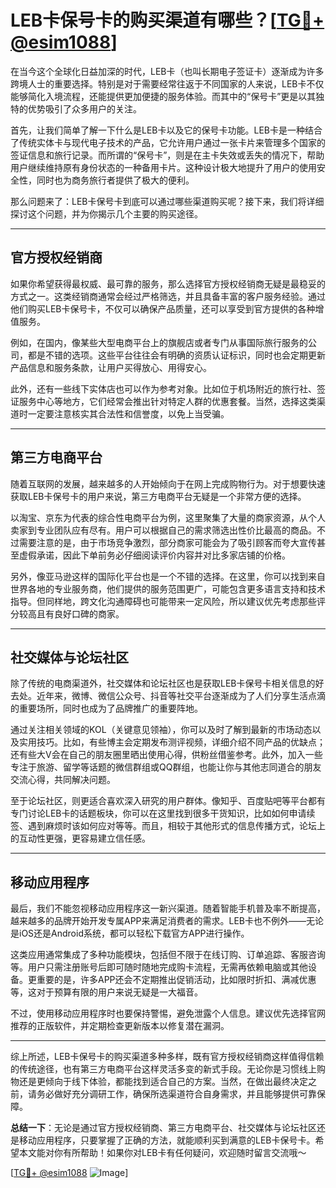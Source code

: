 # LEB卡保号卡的购买渠道有哪些？[[TG💪+ @esim1088](https://t.me/s/esim1088)]

在当今这个全球化日益加深的时代，LEB卡（也叫长期电子签证卡）逐渐成为许多跨境人士的重要选择。特别是对于需要经常往返于不同国家的人来说，LEB卡不仅能够简化入境流程，还能提供更加便捷的服务体验。而其中的“保号卡”更是以其独特的优势吸引了众多用户的关注。

首先，让我们简单了解一下什么是LEB卡以及它的保号卡功能。LEB卡是一种结合了传统实体卡与现代电子技术的产品，它允许用户通过一张卡片来管理多个国家的签证信息和旅行记录。而所谓的“保号卡”，则是在主卡失效或丢失的情况下，帮助用户继续维持原有身份状态的一种备用卡片。这种设计极大地提升了用户的使用安全性，同时也为商务旅行者提供了极大的便利。

那么问题来了：LEB卡保号卡到底可以通过哪些渠道购买呢？接下来，我们将详细探讨这个问题，并为你揭示几个主要的购买途径。

---

## 官方授权经销商

如果你希望获得最权威、最可靠的服务，那么选择官方授权经销商无疑是最稳妥的方式之一。这类经销商通常会经过严格筛选，并且具备丰富的客户服务经验。通过他们购买LEB卡保号卡，不仅可以确保产品质量，还可以享受到官方提供的各种增值服务。

例如，在国内，像某些大型电商平台上的旗舰店或者专门从事国际旅行服务的公司，都是不错的选项。这些平台往往会有明确的资质认证标识，同时也会定期更新产品信息和服务条款，让用户买得放心、用得安心。

此外，还有一些线下实体店也可以作为参考对象。比如位于机场附近的旅行社、签证服务中心等地方，它们经常会推出针对特定人群的优惠套餐。当然，选择这类渠道时一定要注意核实其合法性和信誉度，以免上当受骗。

---

## 第三方电商平台

随着互联网的发展，越来越多的人开始倾向于在网上完成购物行为。对于想要快速获取LEB卡保号卡的用户来说，第三方电商平台无疑是一个非常方便的选择。

以淘宝、京东为代表的综合性电商平台为例，这里聚集了大量的商家资源，从个人卖家到专业团队应有尽有。用户可以根据自己的需求筛选出性价比最高的商品。不过需要注意的是，由于市场竞争激烈，部分商家可能会为了吸引顾客而夸大宣传甚至虚假承诺，因此下单前务必仔细阅读评价内容并对比多家店铺的价格。

另外，像亚马逊这样的国际化平台也是一个不错的选择。在这里，你可以找到来自世界各地的专业服务商，他们提供的服务范围更广，可能包含更多语言支持和技术指导。但同样地，跨文化沟通障碍也可能带来一定风险，所以建议优先考虑那些评分较高且有良好口碑的商家。

---

## 社交媒体与论坛社区

除了传统的电商渠道外，社交媒体和论坛社区也是获取LEB卡保号卡相关信息的好去处。近年来，微博、微信公众号、抖音等社交平台逐渐成为了人们分享生活点滴的重要场所，同时也成为了品牌推广的重要阵地。

通过关注相关领域的KOL（关键意见领袖），你可以及时了解到最新的市场动态以及实用技巧。比如，有些博主会定期发布测评视频，详细介绍不同产品的优缺点；还有些大V会在自己的朋友圈里晒出使用心得，供粉丝借鉴参考。此外，加入一些专注于旅游、留学等话题的微信群组或QQ群组，也能让你与其他志同道合的朋友交流心得，共同解决问题。

至于论坛社区，则更适合喜欢深入研究的用户群体。像知乎、百度贴吧等平台都有专门讨论LEB卡的话题板块，你可以在这里找到很多干货知识，比如如何申请续签、遇到麻烦时该如何应对等等。而且，相较于其他形式的信息传播方式，论坛上的互动性更强，更容易建立信任感。

---

## 移动应用程序

最后，我们不能忽视移动应用程序这一新兴渠道。随着智能手机普及率不断提高，越来越多的品牌开始开发专属APP来满足消费者的需求。LEB卡也不例外——无论是iOS还是Android系统，都可以轻松下载官方APP进行操作。

这类应用通常集成了多种功能模块，包括但不限于在线订购、订单追踪、客服咨询等。用户只需注册账号后即可随时随地完成购卡流程，无需再依赖电脑或其他设备。更重要的是，许多APP还会不定期推出促销活动，比如限时折扣、满减优惠等，这对于预算有限的用户来说无疑是一大福音。

不过，使用移动应用程序时也要保持警惕，避免泄露个人信息。建议优先选择官网推荐的正版软件，并定期检查更新版本以修复潜在漏洞。

---

综上所述，LEB卡保号卡的购买渠道多种多样，既有官方授权经销商这样值得信赖的传统途径，也有第三方电商平台这样灵活多变的新式手段。无论你是习惯线上购物还是更倾向于线下体验，都能找到适合自己的方案。当然，在做出最终决定之前，请务必做好充分调研工作，确保所选渠道符合自身需求，并且能够提供可靠保障。

**总结一下**：无论是通过官方授权经销商、第三方电商平台、社交媒体与论坛社区还是移动应用程序，只要掌握了正确的方法，就能顺利买到满意的LEB卡保号卡。希望本文能对你有所帮助！如果你对LEB卡有任何疑问，欢迎随时留言交流哦～

[[TG💪+ @esim1088](https://t.me/s/esim1088) ![Image](https://i.postimg.cc/4NQfJmqS/Snipaste-2025-05-13-00-14-12.png)]
